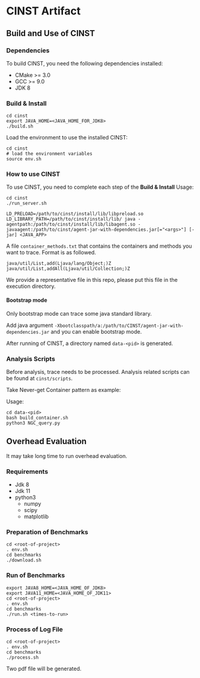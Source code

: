 # CINST Artifact

## Build and Use of CINST

### Dependencies

To build CINST, you need the following dependencies installed:

- CMake >= 3.0
- GCC >= 9.0
- JDK 8

### Build & Install

```
cd cinst
export JAVA_HOME=<JAVA_HOME_FOR_JDK8>
./build.sh
```

Load the environment to use the installed CINST:

```
cd cinst
# load the environment variables
source env.sh
```

### How to use CINST

To use CINST, you need to complete each step of the **Build & Install**
Usage:

```
cd cinst
./run_server.sh

LD_PRELOAD=/path/to/cinst/install/lib/libpreload.so LD_LIBRARY_PATH=/path/to/cinst/install/lib/ java -agentpath:/path/to/cinst/install/lib/libagent.so -javaagent:/path/to/cinst/agent-jar-with-dependencies.jar[="<args>"] [-jar] <JAVA_APP>
```

A file `container_methods.txt` that contains the containers and methods you want to trace. Format is as followed.

```
java/util/List,add(Ljava/lang/Object;)Z
java/util/List,addAll(Ljava/util/Collection;)Z
```

We provide a representative file in this repo, please put this file in the execution directory.

#### Bootstrap mode

Only bootstrap mode can trace some java standard library. 

Add java argument `-Xbootclasspath/a:/path/to/CINST/agent-jar-with-dependencies.jar` and you can enable bootstrap mode.

After running of CINST, a directory named `data-<pid>` is generated.

### Analysis Scripts

Before analysis, trace needs to be processed. Analysis related scripts can be found at `cinst/scripts`.

Take Never-get Container pattern as example:

Usage:
```
cd data-<pid>
bash build_container.sh
python3 NGC_query.py
```

## Overhead Evaluation

It may take long time to run overhead evaluation.

### Requirements

- Jdk 8
- Jdk 11
- python3 
  - numpy
  - scipy
  - matplotlib



### Preparation of Benchmarks

```
cd <root-of-project>
. env.sh
cd benchmarks
./download.sh
```

### Run of Benchmarks

```
export JAVA8_HOME=<JAVA_HOME_OF_JDK8>
export JAVA11_HOME=<JAVA_HOME_OF_JDK11>
cd <root-of-project>
. env.sh
cd benchmarks
./run.sh <times-to-run>
```

### Process of Log File

```
cd <root-of-project>
. env.sh
cd benchmarks
./process.sh
```

Two pdf file will be generated.